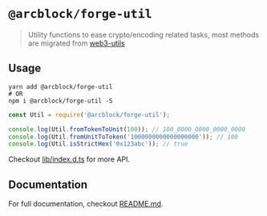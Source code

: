# `@arcblock/forge-util`

> Utility functions to ease crypto/encoding related tasks, most methods are migrated from [web3-utils](https://github.com/ethereum/web3.js/blob/1.0/packages/web3-utils/README.md)

## Usage

```shell
yarn add @arcblock/forge-util
# OR
npm i @arcblock/forge-util -S
```

```javascript
const Util = require('@arcblock/forge-util');

console.log(Util.fromTokenToUnit(100)); // 100_0000_0000_0000_0000
console.log(Util.fromUnitToToken('1000000000000000000')); // 100
console.log(Util.isStrictHex('0x123abc')); // true
```

Checkout [lib/index.d.ts](./lib/index.d.ts) for more API.

## Documentation

For full documentation, checkout [README.md](./docs/README.md).

